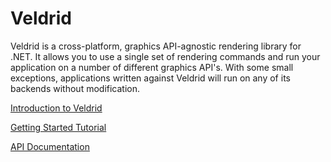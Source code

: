 # Veldrid

Veldrid is a cross-platform, graphics API-agnostic rendering library for .NET. It allows you to use a single set of rendering commands and run your application on a number of different graphics API's. With some small exceptions, applications written against Veldrid will run on any of its backends without modification.

[Introduction to Veldrid](xref:intro)

[Getting Started Tutorial](xref:getting-started-intro)

[API Documentation](xref:Veldrid)
